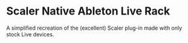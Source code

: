 # Scaler Native Ableton Live Rack
A simplified recreation of the (excellent) Scaler plug-in made with only stock Live devices.
